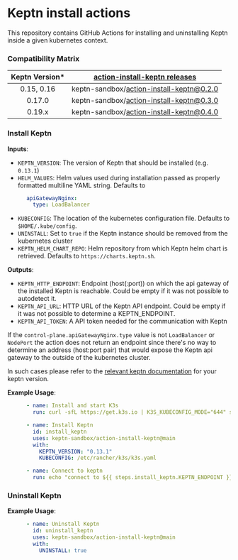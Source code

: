# Keptn install actions

This repository contains GitHub Actions for installing and uninstalling Keptn inside a given kubernetes context.

### Compatibility Matrix

| Keptn Version* | [action-install-keptn releases](https://github.com/keptn-sandbox/action-install-keptn/releases) |
|:--------------:|:-----------------------------------------------------------------------------------------------:|
|   0.15, 0.16   |                            keptn-sandbox/action-install-keptn@0.2.0                             |
|     0.17.0     |                            keptn-sandbox/action-install-keptn@0.3.0                             |
|     0.19.x     |                            keptn-sandbox/action-install-keptn@0.4.0                             |

### Install Keptn

**Inputs**:
* `KEPTN_VERSION`: The version of Keptn that should be installed (e.g. `0.13.1`)
* `HELM_VALUES`: Helm values used during installation passed as properly formatted multiline YAML string.  Defaults to 
```yaml
      apiGatewayNginx:
        type: LoadBalancer
``` 
* `KUBECONFIG`: The location of the kubernetes configuration file. Defaults to `$HOME/.kube/config`.
* `UNINSTALL`: Set to `true` if the Keptn instance should be removed from the kubernetes cluster
* `KEPTN_HELM_CHART_REPO`: Helm repository from which Keptn helm chart is retrieved. Defaults to `https://charts.keptn.sh`.

**Outputs**:
* `KEPTN_HTTP_ENDPOINT`: Endpoint (host(:port)) on which the api gateway of the installed Keptn is reachable. Could be empty if it was not possible to autodetect it.
* `KEPTN_API_URL`: HTTP URL of the Keptn API endpoint. Could be empty if it was not possible to determine a KEPTN_ENDPOINT.
* `KEPTN_API_TOKEN`: A API token needed for the communication with Keptn

If the `control-plane.apiGatewayNginx.type` value is not `LoadBalancer` or `NodePort` the action does not return an endpoint since there's no way to determine an address (host:port pair) that would expose the Keptn api gateway to the outside of the kubernetes cluster.

In such cases please refer to the [relevant keptn documentation](https://keptn.sh/docs/0.16.x/operate/install/#access-options) for your keptn version.

**Example Usage**:
```yaml
      - name: Install and start K3s
        run: curl -sfL https://get.k3s.io | K3S_KUBECONFIG_MODE="644" sh -

      - name: Install Keptn
        id: install_keptn
        uses: keptn-sandbox/action-install-keptn@main
        with:
          KEPTN_VERSION: "0.13.1"
          KUBECONFIG: /etc/rancher/k3s/k3s.yaml

      - name: Connect to keptn
        run: echo "connect to ${{ steps.install_keptn.KEPTN_ENDPOINT }} - ${{ steps.install_keptn KEPTN_API_TOKEN }}"
```

### Uninstall Keptn

**Example Usage**:
```yaml
      - name: Uninstall Keptn
        id: uninstall_keptn
        uses: keptn-sandbox/action-install-keptn@main
        with:
          UNINSTALL: true
```

